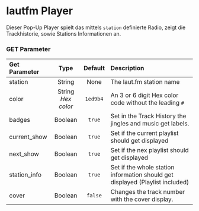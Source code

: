# lautfm Player
Dieser Pop-Up Player spielt das mittels `station` definierte Radio, zeigt die Trackhistorie, sowie Stations Informationen an.


### GET Parameter
| Get Parameter | Type | Default | Description |
|:---|:---:|:---:|:---|
| station | String | None | The laut.fm station name |
| color | String<br />*Hex color* | `1ed9b4` | An 3 or 6 digit Hex color code without the leading `#` |
| badges | Boolean | `true` | Set in the Track History the jingles and music get labels. |
| current_show | Boolean | `true` | Set if the current playlist should get displayed |
| next_show | Boolean | `true` | Set if the nex playlist should get displayed |
| station_info | Boolean | `true` | Set if the whole station information should get displayed (Playlist included) |
| cover | Boolean | `false` | Changes the track number with the cover display. |

